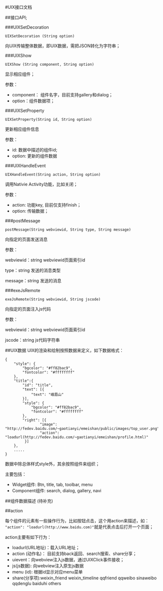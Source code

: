 #UIX接口文档


##接口API;

###UIXSetDecoration

	UIXSetDecoration (String option)

向UIX传输整体数据，即UIX数据，需把JSON转化为字符串；


###UIXShow

	UIXShow (String component, String option)

显示相应组件；

参数：

- component： 组件名字，目前支持gallery和dialog；
- option：组件数据项；

###UIXSetProperty

	UIXSetProperty(String id, String option)
更新相应组件信息

参数：

- id: 数据中描述的组件id;
- option: 更新的组件数据


###UIXHandleEvent

	UIXHandleEvent(String action, String option)

调用Nativie Activity功能，比如关闭；

参数：

- action: 功能key, 目前仅支持finish；
- option: 传输数据；


###postMessage

	postMessage(String webviewid, String type, String message)

向指定的页面发送消息
	
参数：
	
webviewid：string webviewid页面索引id
	
type：string 发送的消息类型

message：string 发送的消息

###exeJsRemote

	exeJsRemote(String webviewid, String jscode)

向指定的页面注入js代码
	
参数：
	
webviewid：string webviewid页面索引id
	
jscode：string js代码字符串


##UIX数据
UIX的渲染和绘制按照数据来定义，如下数据格式：

	{
		"style": {
        	"bgcolor": "#ff82bac9",
        	"fontcolor": "#ffffffff"
    	},
		"title":{
			"id": "title",
        	"text": [{
                "text": "峨眉山"
            }],
	        "style": {
	            "bgcolor": "#ff82bac9",
	            "fontcolor": "#ffffffff"
	        },
	        "right": [{
	                "image": "http://fedev.baidu.com/~gaotianyi/emeishan/public/images/top_user.png",
	                "action": "loadurl(http://fedev.baidu.com/~gaotianyi/emeishan/profile.html)"
	         }]
		},
		.....
	}

数据中除总体样式style外，其余按照组件来组织；

主要包括：

- Widget组件: Btn, title, tab, toolbar, menu
- Component组件: search, dialog, gallery, navi

##组件数据描述
(待补充)


##action

每个组件的元素有一些操作行为，比如按钮点击，这个用action来描述，如：
`"action": "loadurl(http://www.baidu.com)"`就是代表点击后打开一个页面；

action主要有如下行为：

- loadurl(URL地址)：载入URL地址；
- action (动作名)： 目前支持back返回、search搜索、share分享；
- uievent：向webview注入js数据，通过UIXClick事件接收；
- js(js数据): 向webview注入原生js数据
- menu (id): 根据id显示对应menu菜单
- share(分享项):weixin_friend weixin_timeline qqfriend qqweibo sinaweibo qqdenglu baiduhi others 

